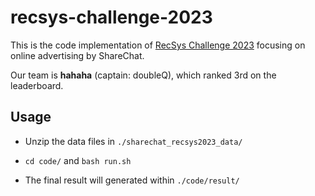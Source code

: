# recsys-challenge-2023

This is the code implementation of [RecSys Challenge 2023](https://www.recsyschallenge.com/2023/index.html) focusing on online advertising by ShareChat.

Our team is **hahaha** (captain: doubleQ), which ranked 3rd on the leaderboard.

## Usage

- Unzip the data files in `./sharechat_recsys2023_data/`

- `cd code/` and `bash run.sh`

- The final result will generated within `./code/result/`

